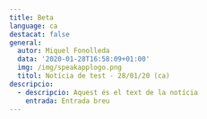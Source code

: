 ```yaml
---
title: Beta
language: ca
destacat: false
general:
  autor: Miquel Fonolleda
  data: '2020-01-28T16:58:09+01:00'
  img: /img/speakapplogo.png
  titol: Notícia de test - 28/01/20 (ca)
descripcio:
  - descripcio: Aquest és el text de la notícia
    entrada: Entrada breu
---
```


